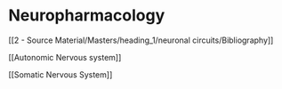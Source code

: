 # Neuropharmacology

[[2 - Source Material/Masters/heading_1/neuronal circuits/Bibliography]]

[[Autonomic Nervous system]]

[[Somatic Nervous System]]